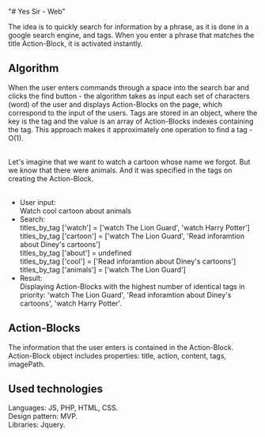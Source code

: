 "# Yes Sir - Web" 

<p>The idea is to quickly search for information by a phrase, as it is done in a google search engine, and tags. When you enter a phrase that matches the title Action-Block, it is activated instantly.</p>

<h2>Algorithm</h2>
<p>When the user enters commands through a space into the search bar and clicks the find button -
the algorithm takes as input each set of characters (word) of the user and displays Action-Blocks on the page, which correspond to the input of the users. Tags are stored in an object, where the key is the tag and the value is an array of Action-Blocks indexes containing the tag. This approach makes it approximately one operation to find a tag - O(1).<br><br>

Let's imagine that we want to watch a cartoon whose name we forgot. But we know that there were animals. And it was specified in the tags on creating the Action-Block.<br><br>
<ul>
<li>User input:</li>
  Watch cool cartoon about animals
  <li>Search:</li>
  titles_by_tag ['watch'] = ['watch The Lion Guard', 'watch Harry Potter'] <br>
  titles_by_tag ['cartoon'] = ['watch The Lion Guard', 'Read inforamtion about Diney's cartoons'] <br>
  titles_by_tag ['about'] = undefined <br>
  titles_by_tag ['cool'] = ['Read inforamtion about Diney's cartoons'] <br>
  titles_by_tag ['animals'] = ['watch The Lion Guard'] <br>
  <li>Result:</li>
  Displaying Action-Blocks with the highest number of identical tags in priority: 'watch The Lion Guard', 'Read inforamtion about Diney's cartoons', 'watch Harry Potter'.
</ul>
<h2><b>Action-Blocks</b></h2>
The information that the user enters is contained in the Action-Block.
Action-Block object includes properties:
title, action, content, tags, imagePath.


<h2>Used technologies</h2>
Languages: JS, PHP, HTML, CSS. <br>
Design pattern: MVP. <br>
Libraries: Jquery. <br>
